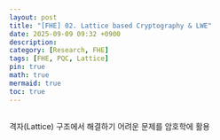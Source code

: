 ```yaml
---
layout: post
title: "[FHE] 02. Lattice based Cryptography & LWE"
date: 2025-09-09 09:32 +0900
description: 
category: [Research, FHE]
tags: [FHE, PQC, Lattice]
pin: true
math: true
mermaid: true
toc: true
---  
```


##


격자(Lattice) 구조에서 해결하기 어려운 문제를 암호학에 활용
